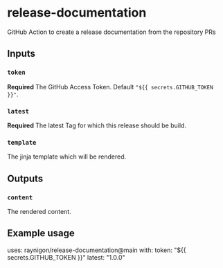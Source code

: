 # release-documentation
GitHub Action to create a release documentation from the repository PRs

## Inputs

### `token`

**Required** The GitHub Access Token. Default `"${{ secrets.GITHUB_TOKEN }}"`.

### `latest`

**Required** The latest Tag for which this release should be build.

### `template`

The jinja template which will be rendered.

## Outputs

### `content`

The rendered content.

## Example usage

uses: raynigon/release-documentation@main
with:
  token: "${{ secrets.GITHUB_TOKEN }}"
  latest: "1.0.0"